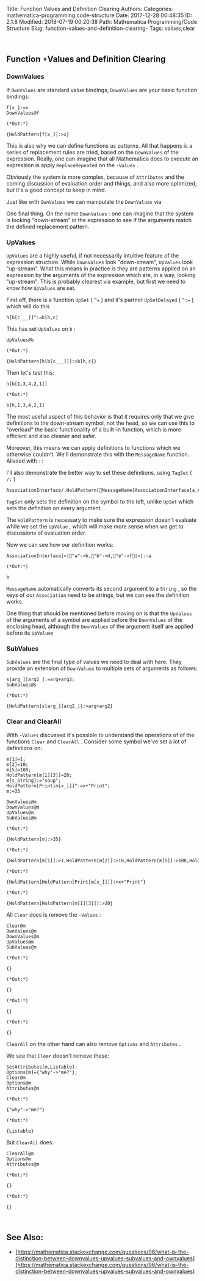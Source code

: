Title: Function Values and Definition Clearing 
Authors: 
Categories: mathematica-programming,code-structure
Date: 2017-12-28 00:48:35
ID: 2.1.8
Modified: 2018-07-19 00:20:38
Path: Mathematica Programming/Code Structure
Slug: function-values-and-definition-clearing-
Tags: values,clear

<a id="function-starvalues-and-definition-clearing" style="width:0;height:0;margin:0;padding:0;">&zwnj;</a>

## Function ⋆Values and Definition Clearing 

### DownValues

If  ```OwnValues``` are standard value bindings,  ```DownValues``` are your basic function bindings:

    f[x_]:=x
    DownValues@f

    (*Out:*)
    
    {HoldPattern[f[x_]]:>x}

This is also why we can define functions as patterns. All that happens is a series of replacement rules are tried, based on the  ```DownValues``` of the expression. Really, one can imagine that all Mathematica does to execute an expression is apply  ```ReplaceRepeated``` on the  ```⋆Values``` .

Obviously the system is more complex, because of  ```Attributes``` and the coming discussion of evaluation order and things, and also more optimized, but it's a good concept to keep in mind.

Just like with  ```OwnValues``` we can manipulate the  ```DownValues``` via

One final thing. On the name  ```DownValues``` : one can imagine that the system is looking "down-stream" in the expression to see if the arguments match the defined replacement pattern.

### UpValues

```UpValues``` are a highly useful, if not necessarily intuitive feature of the expression structure. While  ```DownValues``` look "down-stream",  ```UpValues``` look "up-stream". What this means in practice is they are patterns applied on an expression by the arguments of the expression which are, in a way, looking "up-stream". This is probably clearest via example, but first we need to know how  ```UpValues``` are set.

First off, there is a function  ```UpSet``` ( ```^=``` ) and it's partner  ```UpSetDelayed``` ( ```^:=``` ) which will do this

    h[b[c___]]^:=b[h,c]

This has set  ```UpValues``` on  ```b``` :

    UpValues@b

    (*Out:*)
    
    {HoldPattern[h[b[c___]]]:>b[h,c]}

Then let's test this:

    h[b[1,3,4,2,1]]

    (*Out:*)
    
    b[h,1,3,4,2,1]

The most useful aspect of this behavior is that it requires only that we give definitions to the down-stream symbol, not the head, so we can use this to "overload" the basic functionality of a built-in function, which is more efficient and also cleaner and safer.

Moreover, this means we can apply definitions to functions which we otherwise couldn't. We'll demonstrate this with the  ```MessageName``` function. Aliased with  ```::```

I'll also demonstrate the better way to set these definitions, using  ```TagSet``` ( ```/:``` )

    AssociationInterface/:HoldPattern[MessageName[AssociationInterface[a_Association],key_]]:=a[key];

```TagSet``` only sets the definition on the symbol to the left, unlike  ```UpSet``` which sets the definition on every argument.

The  ```HoldPattern``` is necessary to make sure the expression doesn't evaluate while we set the  ```UpValue``` , which will make more sense when we get to discussions of evaluation order.

Now we can see how our definition works:

    AssociationInterface[<|"a"->b,"b"->d,"e"->f|>]::a

    (*Out:*)
    
    b

```MessageName``` automatically converts its second argument to a  ```String``` , so the keys of our  ```Association``` need to be strings, but we can see the definition works.

One thing that should be mentioned before moving on is that the  ```UpValues``` of the arguments of a symbol are applied before the  ```DownValues``` of the enclosing head, although the  ```DownValues``` of the argument itself are applied before its  ```UpValues```

### SubValues

```SubValues``` are the final type of values we need to deal with here. They provide an extension of  ```DownValues``` to multiple sets of arguments as follows:

    s[arg_][arg2_]:=arg+arg2;
    SubValues@s

    (*Out:*)
    
    {HoldPattern[s[arg_][arg2_]]:>arg+arg2}

### Clear and ClearAll

With  ```⋆Values``` discussed it's possible to understand the operations of of the functions  ```Clear``` and  ```ClearAll``` . Consider some symbol we've set a lot of definitions on:

    m[1]=1;
    m[2]=10;
    m[5]=100;
    HoldPattern[m[1][3]]=20;
    m[s_String]:="soup";
    HoldPattern[Print[m[x_]]]^:=x+"Print";
    m:=35

    OwnValues@m
    DownValues@m
    UpValues@m
    SubValues@m

    (*Out:*)
    
    {HoldPattern[m]:>35}

    (*Out:*)
    
    {HoldPattern[m[1]]:>1,HoldPattern[m[2]]:>10,HoldPattern[m[5]]:>100,HoldPattern[m[s_String]]:>"soup"}

    (*Out:*)
    
    {HoldPattern[HoldPattern[Print[m[x_]]]]:>x+"Print"}

    (*Out:*)
    
    {HoldPattern[HoldPattern[m[1][3]]]:>20}

All  ```Clear``` does is remove the  ```⋆Values``` :

    Clear@m
    OwnValues@m
    DownValues@m
    UpValues@m
    SubValues@m

    (*Out:*)
    
    {}

    (*Out:*)
    
    {}

    (*Out:*)
    
    {}

    (*Out:*)
    
    {}

```ClearAll``` on the other hand can also remove  ```Options``` and  ```Attributes``` .

We see that  ```Clear``` doesn't remove these:

    SetAttributes[m,Listable];
    Options[m]={"why"->"me?"};
    Clear@m
    Options@m
    Attributes@m

    (*Out:*)
    
    {"why"->"me?"}

    (*Out:*)
    
    {Listable}

But  ```ClearAll``` does:

    ClearAll@m
    Options@m
    Attributes@m

    (*Out:*)
    
    {}

    (*Out:*)
    
    {}

<a id="see-also" style="width:0;height:0;margin:0;padding:0;">&zwnj;</a>

## See Also:

* [https://mathematica.stackexchange.com/questions/96/what-is-the-distinction-between-downvalues-upvalues-subvalues-and-ownvalues](https://mathematica.stackexchange.com/questions/96/what-is-the-distinction-between-downvalues-upvalues-subvalues-and-ownvalues)